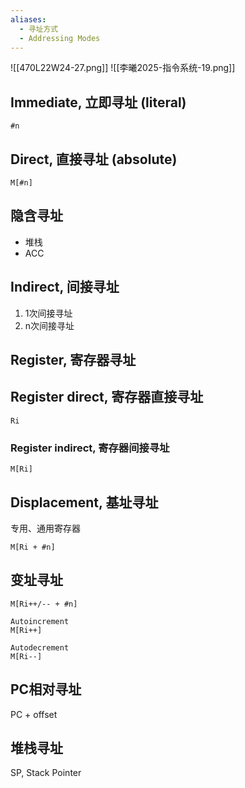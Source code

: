 ```yaml
---
aliases:
  - 寻址方式
  - Addressing Modes
---
```


![[470L22W24-27.png]]
![[李曦2025-指令系统-19.png]]

## Immediate, 立即寻址 (literal)

```
#n
```
## Direct, 直接寻址 (absolute)

```
M[#n]
```

## 隐含寻址

- 堆栈
- ACC

## Indirect, 间接寻址

1. 1次间接寻址
2. n次间接寻址

## Register, 寄存器寻址

## Register direct, 寄存器直接寻址

```
Ri
```

### Register indirect, 寄存器间接寻址

```
M[Ri]
```

## Displacement, 基址寻址

专用、通用寄存器

```
M[Ri + #n]
```

## 变址寻址

```
M[Ri++/-- + #n]

Autoincrement
M[Ri++]

Autodecrement
M[Ri--]
```

## PC相对寻址

PC + offset

## 堆栈寻址

SP, Stack Pointer

